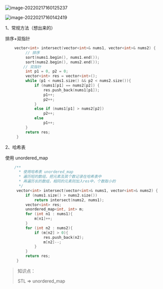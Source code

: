 ![image-20220217160125237](C:\Users\lenovo\AppData\Roaming\Typora\typora-user-images\image-20220217160125237.png)

![image-20220217160142419](C:\Users\lenovo\AppData\Roaming\Typora\typora-user-images\image-20220217160142419.png)



1、常规方法（想出来的）

排序+双指针

```cpp
	vector<int> intersect(vector<int>& nums1, vector<int>& nums2) {
    	 // 排序
         sort(nums1.begin(), nums1.end());
         sort(nums2.begin(), nums2.end());
        // 双指针
         int p1 = 0, p2 = 0;
         vector<int> res = vector<int>();
         while (p1 < nums1.size() && p2 < nums2.size()){
             if (nums1[p1] == nums2[p2]) {
                 res.push_back(nums1[p1]);
                 p1++;
                 p2++;
             }
             else if (nums1[p1] > nums2[p2])
                 p2++;
             else
                 p1++;
         }
         return res;
     }
```

2、哈希表

使用 unordered_map

```cpp
	/**
      * 使用哈希表 unordered_map
      * 遍历短的数组，把元素及其个数记录在哈希表中
      * 再遍历长的数组，相同的元素则加入res中，个数取小的
      */
     vector<int> intersect(vector<int>& nums1, vector<int>& nums2) {
         if (nums1.size() > nums2.size())
             return intersect(nums2, nums1);
         vector<int> res;
         unordered_map<int, int> m;
         for (int n1 : nums1){
             m[n1]++;
         }
         for (int n2 : nums2){
             if (m[n2] > 0){
                 res.push_back(n2);
                 m[n2]--;
             }
         }
         return res;
     }
```



> 知识点：
>
> STL	=>	unordered_map
>
> 